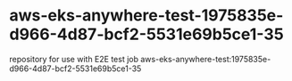 # aws-eks-anywhere-test-1975835e-d966-4d87-bcf2-5531e69b5ce1-35
repository for use with E2E test job aws-eks-anywhere-test:1975835e-d966-4d87-bcf2-5531e69b5ce1-35
